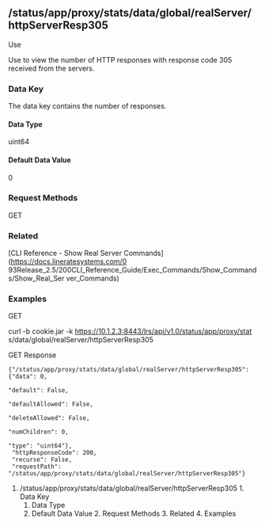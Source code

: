 ## /status/app/proxy/stats/data/global/realServer/httpServerResp305

Use

Use to view the number of HTTP responses with response code 305 received from
the servers.

### Data Key

The data key contains the number of responses.

#### Data Type

uint64

#### Default Data Value

0

### Request Methods

GET

### Related

[CLI Reference - Show Real Server Commands](https://docs.lineratesystems.com/0
93Release_2.5/200CLI_Reference_Guide/Exec_Commands/Show_Commands/Show_Real_Ser
ver_Commands)

### Examples

GET

curl -b cookie.jar -k https://10.1.2.3:8443/lrs/api/v1.0/status/app/proxy/stat
s/data/global/realServer/httpServerResp305

GET Response

    
    {"/status/app/proxy/stats/data/global/realServer/httpServerResp305": {"data": 0,
                                                                           "default": False,
                                                                           "defaultAllowed": False,
                                                                           "deleteAllowed": False,
                                                                           "numChildren": 0,
                                                                           "type": "uint64"},
     "httpResponseCode": 200,
     "recurse": False,
     "requestPath": "/status/app/proxy/stats/data/global/realServer/httpServerResp305"}
    

  1. /status/app/proxy/stats/data/global/realServer/httpServerResp305
    1. Data Key
      1. Data Type
      2. Default Data Value
    2. Request Methods
    3. Related
    4. Examples

